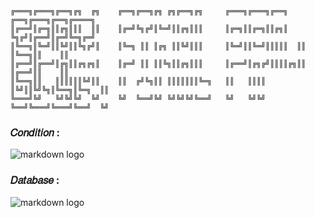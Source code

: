     ╔═══╗╔═══╗╔══╗╔╗  ╔╗    ╔══╗╔══╗╔╗ ╔╗╔══╗╔╗     ╔═══╗╔═══╗╔══╗ ╔══╗╔═══╗╔══╗╔════╗    
    ║╔══╝║╔═╗║║╔╗║║║  ║║    ║╔═╝╚╗╔╝║╚═╝║║╔╗║║║     ║╔═╗║║╔═╗║║╔╗║ ╚╗╔╝║╔══╝║╔═╝╚═╗╔═╝
    ║╚══╗║╚═╝║║╚╝║║╚╗╔╝║    ║╚═╗ ║║ ║╔╗ ║║╚╝║║║     ║╚═╝║║╚═╝║║║║║  ║║ ║╚══╗║║    ║║
    ║╔══╝║╔══╝║╔╗║║╔╗╔╗║    ║╔═╝ ║║ ║║╚╗║║╔╗║║║     ║╔══╝║╔╗╔╝║║║║╔╗║║ ║╔══╝║║    ║║
    ║╚══╗║║   ║║║║║║╚╝║║    ║║  ╔╝╚╗║║ ║║║║║║║╚═╗   ║║   ║║║║ ║╚╝║║╚╝╚╗║╚══╗║╚═╗  ║║
    ╚═══╝╚╝   ╚╝╚╝╚╝  ╚╝    ╚╝  ╚══╝╚╝ ╚╝╚╝╚╝╚══╝   ╚╝   ╚╝╚╝ ╚══╝╚═══╝╚═══╝╚══╝  ╚╝


### 𝐶𝑜𝑛𝑑𝑖𝑡𝑖𝑜𝑛 : 
![markdown logo](https://sun9-44.userapi.com/impg/dx1j1gZrSXx6Vj6QfuQ4PiJN64c8uHrdrYjRkQ/yaE1AurPwDY.jpg?size=876x128&quality=96&sign=60dc8a05d842642f6c646b7c908341cb&type=album)

### 𝐷𝑎𝑡𝑎𝑏𝑎𝑠𝑒 :

![markdown logo](https://sun9-6.userapi.com/impg/IO4jLvEznlacdtsd6Ihcl3w9w-xpwF5Y1KyMlg/SyIoiSrYFjE.jpg?size=1710x1044&quality=96&sign=301e64745499cfadce72191b78e0a78d&type=album)
